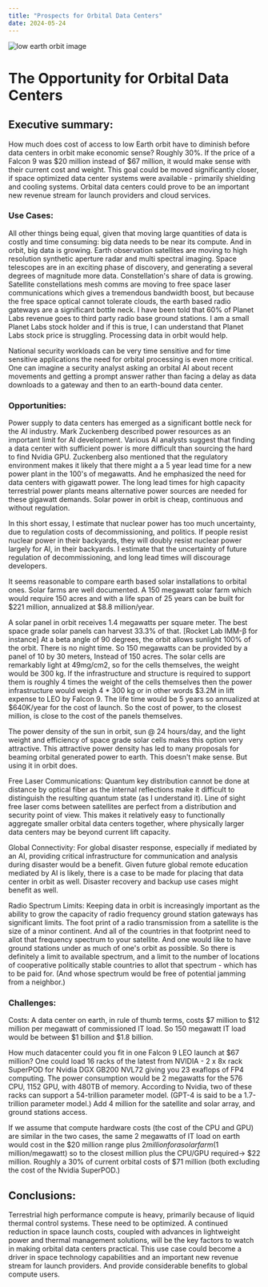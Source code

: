 ```yaml
---
title: "Prospects for Orbital Data Centers"
date: 2024-05-24
---
```

![low earth orbit image](/byothermeans-pages/assets/images/LEO1.png)
# The Opportunity for Orbital Data Centers

## Executive summary:
How much does cost of access to low Earth orbit have to diminish before data centers in orbit make economic sense? Roughly 30%. If the price of a Falcon 9 was $20 million instead of $67 million, it would make sense with their current cost and weight. This goal could be moved significantly closer, if space optimized data center systems were available - primarily shielding and cooling systems. Orbital data centers could prove to be an important new revenue stream for launch providers and cloud services.

### Use Cases:
All other things being equal, given that moving large quantities of data is costly and time consuming: big data needs to be near its compute. And in orbit, big data is growing. Earth observation satellites are moving to high resolution synthetic aperture radar and multi spectral imaging. Space telescopes are in an exciting phase of discovery, and generating a several degrees of magnitude more data. Constellation's share of data is growing. Satellite constellations mesh comms are moving to free space laser communications which gives a tremendous bandwidth boost, but because the free space optical cannot tolerate clouds, the earth based radio gateways are a significant bottle neck. I have been told that 60% of Planet Labs revenue goes to third party radio base ground stations. I am a small Planet Labs stock holder and if this is true, I can understand that Planet Labs stock price is struggling. Processing data in orbit would help. 

National security workloads can be very time sensitive and for time sensitive applications the need for orbital processing is even more critical. One can imagine a security analyst asking an orbital AI about recent movements and getting a prompt answer rather than facing a delay as data downloads to a gateway and then to an earth-bound data center. 


### Opportunities:
Power supply to data centers has emerged as a significant bottle neck for the AI industry.  Mark Zuckenberg described power resources as an important limit for AI development. Various AI analysts suggest that finding a data center with sufficient power is more difficult than sourcing the hard to find Nvidia GPU. Zuckenberg also mentioned that the regulatory environment makes it likely that there might a a 5 year lead time for a new power plant in the 100's of megawatts. And he emphasized the need for data centers with gigawatt power. The long lead times for high capacity terrestrial power plants means alternative power sources are needed for these gigawatt demands. Solar power in orbit is cheap, continuous and without regulation.

In this short essay, I estimate that nuclear power has too much uncertainty, due to regulation costs of decommissioning, and politics. If people resist nuclear power in their backyards, they will doubly resist nuclear power largely for AI, in their backyards. I estimate that the uncertainty of future regulation of decommissioning, and long lead times will discourage developers.

It seems reasonable to compare earth based solar installations to orbital ones. Solar farms are well documented. A 150 megawatt solar farm which would require 150 acres and with a life span of 25 years can be built for $221 million, annualized at $8.8 million/year.

A solar panel in orbit receives 1.4 megawatts per square meter. The best space grade solar panels can harvest 33.3% of that. [Rocket Lab IMM-β for instance] At a beta angle of 90 degrees, the orbit allows sunlight 100% of the orbit. There is no night time.  So 150 megawatts can be provided by a panel of 10 by 30 meters, Instead of 150 acres. The solar cells are remarkably light at 49mg/cm2, so for the cells themselves, the weight would be 300 kg. If the infrastructure and structure is required to support them is roughly 4 times the weight of the cells themselves then the power infrastructure would weigh 4 * 300 kg or in other words $3.2M in lift expense to LEO by Falcon 9. The life time would be 5 years so annualized at $640K/year for the cost of launch.  So the cost of power, to the closest million, is close to the cost of the panels themselves.

The power density of the sun in orbit, sun @ 24 hours/day, and the light weight and efficiency of space grade solar cells makes this option very attractive. This attractive power density has led to many proposals for beaming orbital generated power to earth. This doesn't make sense. But using it in orbit does.

Free Laser Communications: Quantum key distribution cannot be done at distance by optical fiber as the internal reflections make it difficult to distinguish the resulting quantum state (as I understand it). Line of sight free laser coms between satellites are perfect from a distribution and security point of view. This makes it relatively easy to functionally aggregate smaller orbital data centers together, where physically larger data centers may be beyond current lift capacity. 

Global Connectivity: For global disaster response, especially if mediated by an AI, providing critical infrastructure for communication and analysis during disaster would be a benefit. Given future global remote education mediated by AI is likely, there is a case to be made for placing that data center in orbit as well. Disaster recovery and backup use cases might benefit as well.

Radio Spectrum Limits: Keeping data in orbit is increasingly important as the ability to grow the capacity of radio frequency ground station gateways has significant limits. The foot print of a radio transmission from a satellite is the size of a minor continent. And all of the countries in that footprint need to allot that frequency spectrum to your satellite. And one would like to have ground stations under as much of one's orbit as possible. So there is definitely a limit to available spectrum, and a limit to the number of locations of cooperative politically stable countries to allot that spectrum - which has to be paid for. (And whose spectrum would be free of potential jamming from a neighbor.) 

### Challenges: 
Costs: A data center on earth, in rule of thumb terms, costs $7 million to $12 million per megawatt of commissioned IT load. So 150 megawatt IT load would be between $1 billion and $1.8 billion.

How much datacenter could you fit in one Falcon 9 LEO launch at $67 million? 
One could load 16 racks of the latest from NVIDIA - 2 x 8x rack SuperPOD for Nvidia DGX GB200 NVL72 giving you 23 exaflops of FP4 computing. The power consumption would be 2 megawatts for the 576 CPU, 1152 GPU, with 480TB of memory. According to Nvidia, two of these racks can support a 54-trillion parameter model. (GPT-4 is said to be a 1.7-trillion parameter model.) Add 4 million for the satellite and solar array, and ground stations access.

If we assume that compute hardware costs (the cost of the CPU and GPU) are similar in the two cases,  the same 2 megawatts of IT load on earth would cost in the $20 million range plus $2 million for a solar farm ($1 million/megawatt) so to the closest million plus the CPU/GPU required->  $22 million. Roughly a 30% of current orbital costs of $71 million (both excluding the cost of the Nvidia SuperPOD.) 

## Conclusions: 
Terrestrial high performance compute is heavy, primarily because of liquid thermal control systems. These need to be optimized. A continued reduction in space launch costs, coupled with advances in lightweight power and thermal management solutions, will be the key factors to watch in making orbital data centers practical.  This use case could become a driver in space technology capabilities and an important new revenue stream for launch providers. And provide considerable benefits to global compute users.
